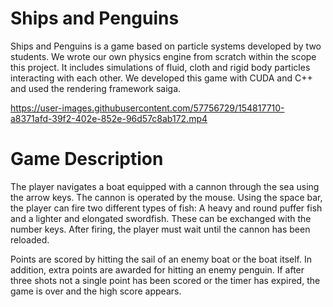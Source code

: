 # Ships and Penguins

Ships and Penguins is a game based on particle systems developed by two students. We wrote our own physics engine from scratch within the scope this project. It includes simulations of fluid, cloth and rigid body particles interacting with each other. We developed this game with CUDA and C++ and used the rendering framework saiga.

https://user-images.githubusercontent.com/57756729/154817710-a8371afd-39f2-402e-852e-96d57c8ab172.mp4

# Game Description

The player navigates a boat equipped with a cannon through the sea using the arrow keys. The cannon is operated by the mouse. Using the space bar, the player can fire two different types of fish: A heavy and round puffer fish and a lighter and elongated swordfish. These can be exchanged with the number keys. After firing, the player must wait until the cannon has been reloaded.

Points are scored by hitting the sail of an enemy boat or the boat itself. In addition, extra points are awarded for hitting an enemy penguin.
If after three shots not a single point has been scored or the timer has expired, the game is over and the high score appears.
